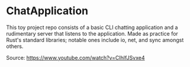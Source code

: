 # ChatApplication

This toy project repo consists of a basic CLI chatting application and a rudimentary server that listens to the application.
Made as practice for Rust's standard libraries; notable ones include io, net, and sync amongst others.

Source: https://www.youtube.com/watch?v=CIhlfJSvxe4
